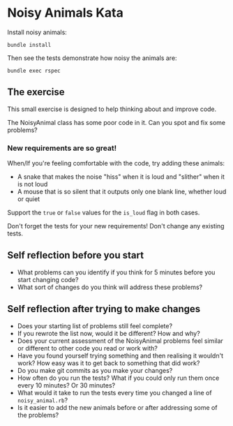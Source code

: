 # Noisy Animals Kata

Install noisy animals:

```
bundle install
```

Then see the tests demonstrate how noisy the animals are:

```
bundle exec rspec
```

## The exercise
This small exercise is designed to help thinking about and improve code.

The NoisyAnimal class has some poor code in it. Can you spot and fix some problems?

### New requirements are so great!
When/If you're feeling comfortable with the code, try adding these animals:

- A snake that makes the noise "hiss" when it is loud and "slither" when it is not loud
- A mouse that is so silent that it outputs only one blank line, whether loud or quiet

Support the `true` or `false` values for the `is_loud` flag in both cases.

Don't forget the tests for your new requirements! Don't change any existing tests.

## Self reflection before you start
- What problems can you identify if you think for 5 minutes before you start changing code?
- What sort of changes do you think will address these problems?

## Self reflection after trying to make changes
- Does your starting list of problems still feel complete?
- If you rewrote the list now, would it be different? How and why?
- Does your current assessment of the NoisyAnimal problems feel similar or different to other code you read or work with?
- Have you found yourself trying something and then realising it wouldn't work? How easy was it to get back to something that did work?
- Do you make git commits as you make your changes?
- How often do you run the tests? What if you could only run them once every 10 minutes? Or 30 minutes?
- What would it take to run the tests every time you changed a line of `noisy_animal.rb`?
- Is it easier to add the new animals before or after addressing some of the problems?
